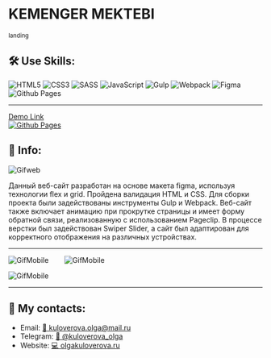 <h1>KEMENGER MEKTEBI</h1> 
<sub>landing</sub>


<h2>🛠️ Use Skills:</h2>  

 ![HTML5](https://img.shields.io/badge/html5-%23E34F26.svg?style=for-the-badge&logo=html5&logoColor=white)
 ![CSS3](https://img.shields.io/badge/css3-%231572B6.svg?style=for-the-badge&logo=css3&logoColor=white)
 ![SASS](https://img.shields.io/badge/SASS-hotpink.svg?style=for-the-badge&logo=SASS&logoColor=white)
![JavaScript](https://img.shields.io/badge/javascript-%23323330.svg?style=for-the-badge&logo=javascript&logoColor=%23F7DF1E)
![Gulp](https://img.shields.io/badge/GULP-%23CF4647.svg?style=for-the-badge&logo=gulp&logoColor=white)
![Webpack](https://img.shields.io/badge/webpack-%238DD6F9.svg?style=for-the-badge&logo=webpack&logoColor=black)
![Figma](https://img.shields.io/badge/figma-%23F24E1E.svg?style=for-the-badge&logo=figma&logoColor=white)
![Github Pages](https://img.shields.io/badge/github%20pages-121013?style=for-the-badge&logo=github&logoColor=white)

---

[Demo Link <br>![Github Pages](https://img.shields.io/badge/github%20pages-121013?style=for-the-badge&logo=github&logoColor=white)](https://kuloverovaolga.github.io/Kemenger_Mektebi/)

<h2>💁 Info:</h2> 

![Gifweb](readme/KEMENGER_MEKTEBI_d.gif)


Данный веб-сайт разработан на основе макета figma, используя технологии flex и grid. Пройдена валидация HTML и CSS. Для сборки проекта были задействованы инструменты Gulp и Webpack. Веб-сайт также включает анимацию при прокрутке страницы и имеет форму обратной связи, реализованную с использованием Pageclip. В процессе верстки был задействован Swiper Slider, а сайт был адаптирован для корректного отображения на различных устройствах.
                                            

---


![GifMobile](readme/KEMENGER_MEKTEBI_a4.gif) &nbsp;&nbsp;&nbsp;&nbsp;&nbsp;&nbsp;&nbsp;![GifMobile](readme/KEMENGER_MEKTEBI_axr.gif)

![GifMobile](readme/KEMENGER_MEKTEBI_p.gif)

---

<h2>📱 My contacts:</h2> 
<ul>
 <li>Email: <a href="mailto:kuloverova.olga@mail.ru">📧 kuloverova.olga@mail.ru</a></li>
 <li>Telegram:  <a href="https://t.me/kuloverova_olga">💬 @kuloverova_olga</a></li>
 <li>Website:  <a href="http://olgakuloverova.ru/">💻 olgakuloverova.ru</a></li>

</ul>
